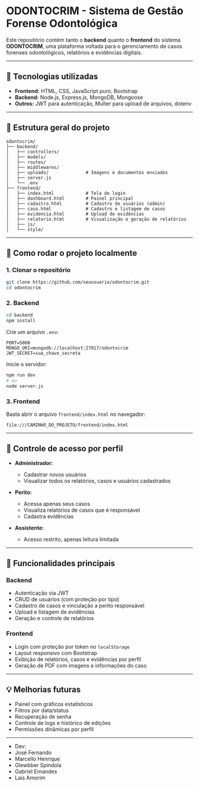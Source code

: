 # ODONTOCRIM - Sistema de Gestão Forense Odontológica

Este repositório contém tanto o **backend** quanto o **frontend** do sistema **ODONTOCRIM**, uma plataforma voltada para o gerenciamento de casos forenses odontológicos, relatórios e evidências digitais.

---

## 🔧 Tecnologias utilizadas

- **Frontend:** HTML, CSS, JavaScript puro, Bootstrap
- **Backend:** Node.js, Express.js, MongoDB, Mongoose
- **Outros:** JWT para autenticação, Multer para upload de arquivos, dotenv

---

## 📁 Estrutura geral do projeto

```
odontocrim/
├── backend/
│   ├── controllers/
│   ├── models/
│   ├── routes/
│   ├── middlewares/
│   ├── uploads/              # Imagens e documentos enviados
│   ├── server.js
│   └── .env
├── frontend/
│   ├── index.html            # Tela de login
│   ├── dashboard.html        # Painel principal
│   ├── cadastro.html         # Cadastro de usuários (admin)
│   ├── caso.html             # Cadastro e listagem de casos
│   ├── evidencia.html        # Upload de evidências
│   ├── relatorio.html        # Visualização e geração de relatórios
│   ├── js/
│   └── style/
```

---

## 🚀 Como rodar o projeto localmente

### 1. Clonar o repositório
```bash
git clone https://github.com/seuusuario/odontocrim.git
cd odontocrim
```

### 2. Backend
```bash
cd backend
npm install
```

Crie um arquivo `.env`:
```env
PORT=5000
MONGO_URI=mongodb://localhost:27017/odontocrim
JWT_SECRET=sua_chave_secreta
```

Inicie o servidor:
```bash
npm run dev
# ou
node server.js
```

### 3. Frontend
Basta abrir o arquivo `frontend/index.html` no navegador:
```
file:///CAMINHO_DO_PROJETO/frontend/index.html
```

---

## 🔐 Controle de acesso por perfil

- **Administrador:**
  - Cadastrar novos usuários
  - Visualizar todos os relatórios, casos e usuários cadastrados

- **Perito:**
  - Acessa apenas seus casos
  - Visualiza relatórios de casos que é responsável
  - Cadastra evidências

- **Assistente:**
  - Acesso restrito, apenas leitura limitada

---

## 🎯 Funcionalidades principais

### Backend
- Autenticação via JWT
- CRUD de usuários (com proteção por tipo)
- Cadastro de casos e vinculação a perito responsável
- Upload e listagem de evidências
- Geração e controle de relatórios

### Frontend
- Login com proteção por token no `localStorage`
- Layout responsivo com Bootstrap
- Exibição de relatórios, casos e evidências por perfil
- Geração de PDF com imagens e informações do caso

---

## 💡 Melhorias futuras

- Painel com gráficos estatísticos
- Filtros por data/status
- Recuperação de senha
- Controle de logs e histórico de edições
- Permissões dinâmicas por perfil

---

- Dev:
- José Fernando
- Marcello Henrique
- Glewbber Spindola
- Gabriel Ernandes
- Laís Amorim

  


